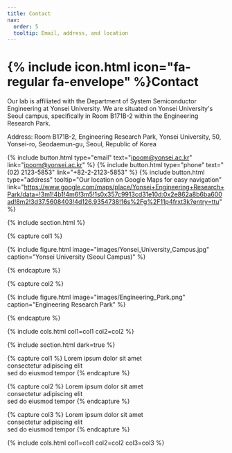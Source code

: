 ```yaml
---
title: Contact
nav:
  order: 5
  tooltip: Email, address, and location
---
```


# {% include icon.html icon="fa-regular fa-envelope" %}Contact

Our lab is affiliated with the Department of System Semiconductor Engineering at Yonsei University. We are situated on Yonsei University's Seoul campus, specifically in Room B171B-2 within the Engineering Research Park.

Address: Room B171B-2, Engineering Research Park, Yonsei University, 50, Yonsei-ro, Seodaemun-gu, Seoul, Republic of Korea

{%
  include button.html
  type="email"
  text="ipoom@yonsei.ac.kr"
  link="ipoom@yonsei.ac.kr"
%}
{%
  include button.html
  type="phone"
  text="(02) 2123-5853"
  link="+82-2-2123-5853"
%}
{%
  include button.html
  type="address"
  tooltip="Our location on Google Maps for easy navigation"
  link="https://www.google.com/maps/place/Yonsei+Engineering+Research+Park/data=!3m1!4b1!4m6!3m5!1s0x357c9913cd31e10d:0x2e862a8b6ba600ad!8m2!3d37.5608403!4d126.9354738!16s%2Fg%2F11p4frxt3k?entry=ttu"
%}

{% include section.html %}

{% capture col1 %}

{%
  include figure.html
  image="images/Yonsei_University_Campus.jpg"
  caption="Yonsei University (Seoul Campus)"
%}

{% endcapture %}

{% capture col2 %}

{%
  include figure.html
  image="images/Engineering_Park.png"
  caption="Engineering Research Park"
%}

{% endcapture %}

{% include cols.html col1=col1 col2=col2 %}

{% include section.html dark=true %}

{% capture col1 %}
Lorem ipsum dolor sit amet  
consectetur adipiscing elit  
sed do eiusmod tempor
{% endcapture %}

{% capture col2 %}
Lorem ipsum dolor sit amet  
consectetur adipiscing elit  
sed do eiusmod tempor
{% endcapture %}

{% capture col3 %}
Lorem ipsum dolor sit amet  
consectetur adipiscing elit  
sed do eiusmod tempor
{% endcapture %}

{% include cols.html col1=col1 col2=col2 col3=col3 %}
